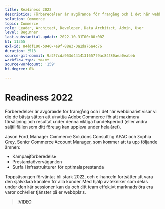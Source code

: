 ```yaml
---
title: Readiness 2022
description: Förberedelser är avgörande för framgång och i det här webbinariet kommer vi att gå igenom de bästa sätten att utnyttja Adobe Commerce för att maximera försäljning och resultat under denna viktiga handelsperiod.
solution: Commerce
topic: Commerce
role: Leader, Architect, Developer, Data Architect, Admin, User
level: Beginner
last-substantial-update: 2022-10-31T00:00:00Z
kt: 11355
exl-id: 84ddf190-b040-4e9f-88e3-0a2da76a4c76
duration: 2513
source-git-commit: 9a297cda953d4414131657f9ac84580aea0eabeb
workflow-type: tm+mt
source-wordcount: '159'
ht-degree: 0%

---
```


# Readiness 2022

Förberedelser är avgörande för framgång och i det här webbinariet visar vi dig de bästa sätten att utnyttja Adobe Commerce för att maximera försäljning och resultat under denna viktiga handelsperiod (eller andra säljtillfällen som ditt företag kan uppleva under hela året).

Jason Ford, Manager Commerce Solutions Consulting APAC och Sophia Grey, Senior Commerce Account Manager, som kommer att ta upp följande ämnen:

* Kampanjförberedelse
* Prestandaöverväganden
* Surfa i infrastrukturen för optimala prestanda

Toppsäsongen förväntas bli stark 2022, och e-handeln fortsätter att vara den självklara kanalen för alla kunder. Med hjälp av tekniker som delas under den här sessionen kan du och ditt team effektivt marknadsföra era varor och/eller tjänster på er webbplats.

>[!VIDEO](https://video.tv.adobe.com/v/3410542/?quality=12&learn=on)
